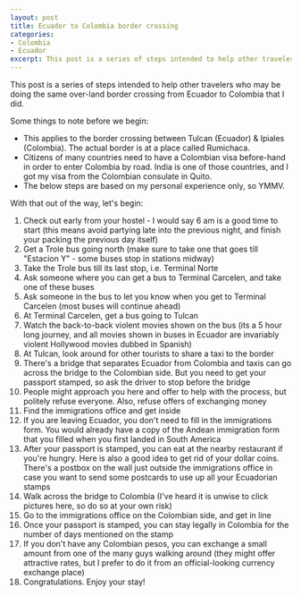 ```yaml
---
layout: post
title: Ecuador to Colombia border crossing
categories:
- Colombia
- Ecuador
excerpt: This post is a series of steps intended to help other travelers who may be doing the same over-land border crossing from Ecuador to Colombia that I did.
---
```


This post is a series of steps intended to help other travelers who may be doing
the same over-land border crossing from Ecuador to Colombia that I did.

Some things to note before we begin:
- This applies to the border crossing between Tulcan (Ecuador) & Ipiales
  (Colombia). The actual border is at a place called Rumichaca.
- Citizens of many countries need to have a Colombian visa before-hand in order
  to enter Colombia by road. India is one of those countries, and I got my visa
  from the Colombian consulate in Quito.
- The below steps are based on my personal experience only, so YMMV.

With that out of the way, let's begin:
1. Check out early from your hostel - I would say 6 am is a good time to start
   (this means avoid partying late into the previous night, and finish your
   packing the previous day itself)
2. Get a Trole bus going north (make sure to take one that goes till "Estacion Y" - some buses stop in stations midway)
3. Take the Trole bus till its last stop, i.e. Terminal Norte
4. Ask someone where you can get a bus to Terminal Carcelen, and take one of these buses
5. Ask someone in the bus to let you know when you get to Terminal Carcelen (most buses will continue ahead)
6. At Terminal Carcelen, get a bus going to Tulcan
7. Watch the back-to-back violent movies shown on the bus (its a 5 hour long journey, and all movies shown in buses in Ecuador are invariably violent Hollywood movies dubbed in Spanish)
8. At Tulcan, look around for other tourists to share a taxi to the border
9. There's a bridge that separates Ecuador from Colombia and taxis can go across the bridge to the Colombian side. But you need to get your passport stamped, so ask the driver to stop before the bridge
10. People might approach you here and offer to help with the process, but politely refuse everyone. Also, refuse offers of exchanging money
11. Find the immigrations office and get inside
12. If you are leaving Ecuador, you don't need to fill in the immigrations form. You would already have a copy of the Andean immigration form that you filled when you first landed in South America
13. After your passport is stamped, you can eat at the nearby restaurant if you're hungry. Here is also a good idea to get rid of your dollar coins. There's a postbox on the wall just outside the immigrations office in case you want to send some postcards to use up all your Ecuadorian stamps
14. Walk across the bridge to Colombia (I've heard it is unwise to click pictures here, so do so at your own risk)
15. Go to the immigrations office on the Colombian side, and get in line
16. Once your passport is stamped, you can stay legally in Colombia for the number of days mentioned on the stamp
17. If you don't have any Colombian pesos, you can exchange a small amount from one of the many guys walking around (they might offer attractive rates, but I prefer to do it from an official-looking currency exchange place)
18. Congratulations. Enjoy your stay!
